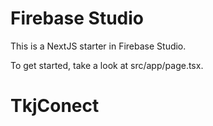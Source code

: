 # Firebase Studio

This is a NextJS starter in Firebase Studio.

To get started, take a look at src/app/page.tsx.
# TkjConect

